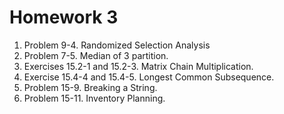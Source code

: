 # Homework 3

1. Problem 9-4. Randomized Selection Analysis
1. Problem 7-5. Median of 3 partition.
1. Exercises 15.2-1 and 15.2-3. Matrix Chain Multiplication.
1. Exercise 15.4-4 and 15.4-5. Longest Common Subsequence.
1. Problem 15-9. Breaking a String.
1. Problem 15-11. Inventory Planning.

